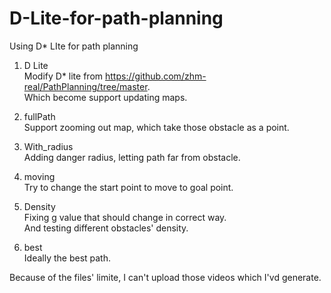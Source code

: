 # D-Lite-for-path-planning
Using D* LIte for path planning

1. D Lite  
Modify D* lite from https://github.com/zhm-real/PathPlanning/tree/master.  
Which become support updating maps.

2. fullPath  
Support zooming out map, which take those obstacle as a point.  

3. With_radius  
Adding danger radius, letting path far from obstacle.  

4. moving  
Try to change the start point to move to goal point.  

5. Density  
Fixing g value that should change in correct way.  
And testing different obstacles' density.

6. best  
Ideally the best path.

Because of the files' limite, I can't upload those videos which I'vd generate.  
